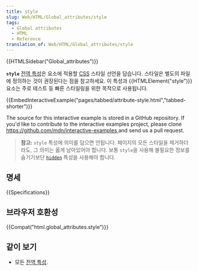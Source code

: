 ```yaml
---
title: style
slug: Web/HTML/Global_attributes/style
tags:
  - Global attributes
  - HTML
  - Reference
translation_of: Web/HTML/Global_attributes/style
---
```


{{HTMLSidebar("Global_attributes")}}

**`style`** [전역 특성](/ko/docs/Web/HTML/Global_attributes)은 요소에 적용할 [CSS](/ko/docs/Web/CSS) 스타일 선언을 담습니다. 스타일은 별도의 파일에 정의하는 것이 권장된다는 점을 참고하세요. 이 특성과 {{HTMLElement("style")}} 요소는 주로 테스트 등 빠른 스타일링을 위한 목적으로 사용됩니다.

{{EmbedInteractiveExample("pages/tabbed/attribute-style.html","tabbed-shorter")}}

<p class="hidden">The source for this interactive example is stored in a GitHub repository. If you'd like to contribute to the interactive examples project, please clone <a href="https://github.com/mdn/interactive-examples">https://github.com/mdn/interactive-examples </a>and send us a pull request.</p>

> **참고:** `style` 특성에 의미를 담으면 안됩니다. 페이지의 모든 스타일을 제거하더라도, 그 의미는 옳게 남아있어야 합니다. 보통 `style`을 사용해 불필요한 정보를 숨기기보단 [`hidden`](/ko/docs/Web/HTML/Global_attributes/hidden) 특성을 사용해야 합니다.

## 명세

{{Specifications}}

## 브라우저 호환성

{{Compat("html.global_attributes.style")}}

## 같이 보기

- 모든 [전역 특성](/ko/docs/Web/HTML/Global_attributes).

